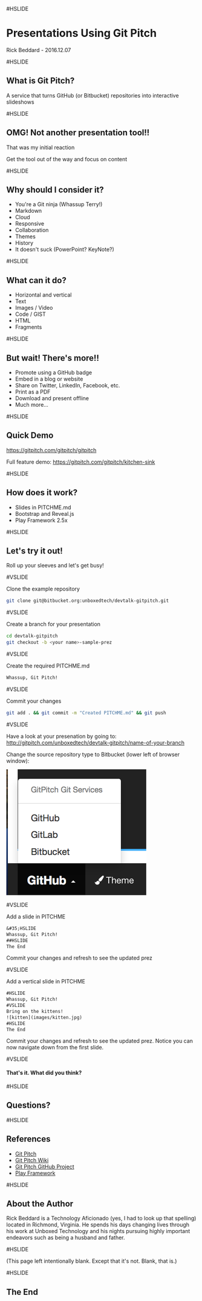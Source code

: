 #HSLIDE

# Presentations Using Git Pitch

Rick Beddard - 2016.12.07

#HSLIDE

## What is Git Pitch?

A service that turns GitHub (or Bitbucket) repositories into interactive slideshows

#HSLIDE

## OMG! Not another presentation tool!!
That was my initial reaction <!-- .element: class="fragment" -->

Get the tool out of the way and focus on content <!-- .element: class="fragment" -->

#HSLIDE

## Why should I consider it?
- You're a Git ninja (Whassup Terry!) <!-- .element: class="fragment" -->
- Markdown <!-- .element: class="fragment" -->
- Cloud <!-- .element: class="fragment" -->
- Responsive <!-- .element: class="fragment" -->
- Collaboration <!-- .element: class="fragment" -->
- Themes <!-- .element: class="fragment" -->
- History <!-- .element: class="fragment" -->
- It doesn't suck (PowerPoint? KeyNote?) <!-- .element: class="fragment" -->

#HSLIDE

## What can it do?

- Horizontal and vertical <!-- .element: class="fragment" -->
- Text <!-- .element: class="fragment" -->
- Images / Video <!-- .element: class="fragment" -->
- Code / GIST <!-- .element: class="fragment" -->
- HTML <!-- .element: class="fragment" -->
- Fragments <!-- .element: class="fragment" -->

#HSLIDE

## But wait! There's more!!

- Promote using a GitHub badge
- Embed in a blog or website
- Share on Twitter, LinkedIn, Facebook, etc.
- Print as a PDF
- Download and present offline
- Much more...

#HSLIDE

## Quick Demo
https://gitpitch.com/gitpitch/gitpitch

Full feature demo: https://gitpitch.com/gitpitch/kitchen-sink

#HSLIDE

## How does it work?

- Slides in PITCHME.md
- Bootstrap and Reveal.js
- Play Framework 2.5x

#HSLIDE

## Let's try it out!

Roll up your sleeves and let's get busy!

#VSLIDE

Clone the example repository

```bash
git clone git@bitbucket.org:unboxedtech/devtalk-gitpitch.git
```

#VSLIDE

Create a branch for your presentation

```bash
cd devtalk-gitpitch
git checkout -b <your name>-sample-prez
```

#VSLIDE

Create the required PITCHME.md

```markdown
Whassup, Git Pitch!
```

#VSLIDE

Commit your changes

```bash
git add . && git commit -m "Created PITCHME.md" && git push
```

#VSLIDE

Have a look at your presenation by going to: http://gitpitch.com/unboxedtech/devtalk-gitpitch/name-of-your-branch

Change the source repository type to Bitbucket (lower left of browser window):

![Bitbucket Selection](images/bitbucket.png)

#VSLIDE

Add a slide in PITCHME

```
&#35;HSLIDE
Whassup, Git Pitch!
##HSLIDE
The End
```
Commit your changes and refresh to see the updated prez

#VSLIDE

Add a vertical slide in PITCHME

```
#HSLIDE
Whassup, Git Pitch!
#VSLIDE
Bring on the kittens!
![kitten](images/kitten.jpg)
#HSLIDE
The End
```
Commit your changes and refresh to see the updated prez. Notice you can now navigate down from the first slide.

#VSLIDE

#### That's it. What did you think?

#HSLIDE

## Questions?

#HSLIDE

## References

- [Git Pitch](http://www.gitpitch.com)
- [Git Pitch Wiki](https://github.com/gitpitch/gitpitch/wiki)
- [Git Pitch GitHub Project](https://github.com/gitpitch/gitpitch)
- [Play Framework](https://playframework.com/)

#HSLIDE

## About the Author

Rick Beddard is a Technology Aficionado (yes, I had to look up that spelling) located in Richmond, Virginia. He spends his days changing lives through his work at Unboxed Technology and his nights pursuing highly important endeavors such as being a husband and father.

#HSLIDE

(This page left intentionally blank. Except that it's not. Blank, that is.)

#HSLIDE

## The End
